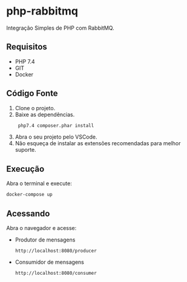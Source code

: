 # php-rabbitmq

Integração Simples de PHP com RabbitMQ.

## Requisitos
- PHP 7.4
- GIT
- Docker

## Código Fonte
1. Clone o projeto.
2. Baixe as dependências.
   ```bash
    php7.4 composer.phar install
   ```
3. Abra o seu projeto pelo VSCode.
4. Não esqueça de instalar as extensões recomendadas para melhor suporte.

## Execução
Abra o terminal e execute:
```bash
docker-compose up
```

## Acessando
Abra o navegador e acesse:
- Produtor de mensagens
    
    ```
    http://localhost:8080/producer
    ```

- Consumidor de mensagens

    ```
    http://localhost:8080/consumer
    ```
